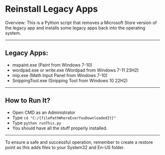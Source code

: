 
# Reinstall Legacy Apps

Overview:
This is a Python script that removes a Microsoft Store version of the legacy app and installs some legacy apps back into the operating system.

---

## Legacy Apps:
- mspaint.exe (Paint from Windows 7-10)
- wordpad.exe or write.exe (Wordpad from Windows 7-11 23H2)
- mip.exe (Math Input Panel from Windows 7-10)
- SnippingTool.exe (Snipping Tool from Windows 10 22H2)

---

## How to Run It?
- Open CMD as an Administrator
- Type ```cd "C:/{filePathWhereEverYouDownloadedIt}"```
- Type ```python runThis.py```
- You should have all the stuff properly installed.

---

To ensure a safe and successful operation, remember to create a restore point as this adds files to your System32 and En-US folder.

